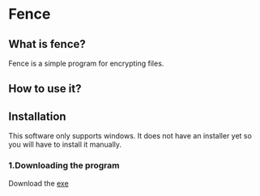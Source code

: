 # Fence
## What is fence?
Fence is a simple program for encrypting files.
## How to use it?
## Installation
This software only supports windows. It does not have an installer yet so you will have to install it manually.

### 1.Downloading the program

Download the [exe]()